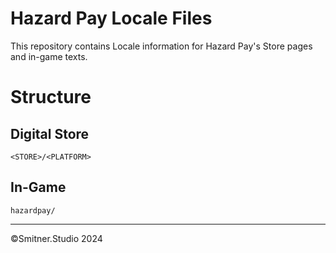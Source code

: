 # Hazard Pay Locale Files

This repository contains Locale information for Hazard Pay's Store pages and in-game texts. 

# Structure

## Digital Store
`<STORE>/<PLATFORM>`

## In-Game
`hazardpay/`

---

©Smitner.Studio 2024